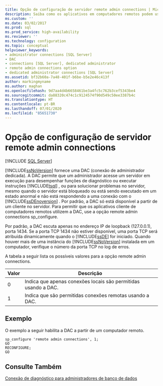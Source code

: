 ```yaml
---
title: Opção de configuração de servidor remote admin connections | Microsoft Docs
description: Saiba como os aplicativos em computadores remotos podem usar o DAC. Confira como usar a opção "conexões de administrador remoto" com "sp_configure" para ativar essa funcionalidade.
ms.custom: ''
ms.date: 03/02/2017
ms.prod: sql
ms.prod_service: high-availability
ms.reviewer: ''
ms.technology: configuration
ms.topic: conceptual
helpviewer_keywords:
- administrator connections [SQL Server]
- DAC
- connections [SQL Server], dedicated administrator
- remote admin connections option
- dedicated administrator connections [SQL Server]
ms.assetid: bf32b60a-7a48-401f-b6be-b5e2e46c413f
author: markingmyname
ms.author: maghan
ms.openlocfilehash: 9d7aa4d4b6658461be3a4fc5c762b3cef5343be4
ms.sourcegitcommit: da88320c474c1c9124574f90d549c50ee3387b4c
ms.translationtype: HT
ms.contentlocale: pt-BR
ms.lasthandoff: 07/01/2020
ms.locfileid: "85651730"
---
```

# <a name="remote-admin-connections-server-configuration-option"></a>Opção de configuração de servidor remote admin connections
 [!INCLUDE [SQL Server](../../includes/applies-to-version/sqlserver.md)]

  [!INCLUDE[ssNoVersion](../../includes/ssnoversion-md.md)] fornece uma DAC (conexão de administrador dedicada). A DAC permite que um administrador acesse um servidor em execução para desempenhar funções de diagnóstico ou executar instruções [!INCLUDE[tsql](../../includes/tsql-md.md)] , ou para solucionar problemas no servidor, mesmo quando o servidor está bloqueado ou está sendo executado em um estado anormal e não está respondendo a uma conexão com o [!INCLUDE[ssDEnoversion](../../includes/ssdenoversion-md.md)] . Por padrão, a DAC só está disponível a partir de um cliente no servidor. Para permitir que os aplicativos cliente de computadores remotos utilizem a DAC, use a opção remote admin connections sp_configure.  
  
 Por padrão, a DAC escuta apenas no endereço IP de loopback (127.0.0.1), porta 1434. Se a porta TCP 1434 não estiver disponível, uma porta TCP será atribuída dinamicamente quando o [!INCLUDE[ssDE](../../includes/ssde-md.md)] for iniciado. Quando houver mais de uma instância do [!INCLUDE[ssNoVersion](../../includes/ssnoversion-md.md)] instalada em um computador, verifique o número da porta TCP no log de erros.  
  
 A tabela a seguir lista os possíveis valores para a opção remote admin connections.  
  
|Valor|Descrição|  
|-----------|-----------------|  
|0|Indica que apenas conexões locais são permitidas usando a DAC.|  
|1|Indica que são permitidas conexões remotas usando a DAC.|  
  
## <a name="example"></a>Exemplo  
 O exemplo a seguir habilita a DAC a partir de um computador remoto.  
  
```  
sp_configure 'remote admin connections', 1;  
GO  
RECONFIGURE;  
GO  
```  
  
## <a name="see-also"></a>Consulte Também  
 [Conexão de diagnóstico para administradores de banco de dados](../../database-engine/configure-windows/diagnostic-connection-for-database-administrators.md)  
  
  
